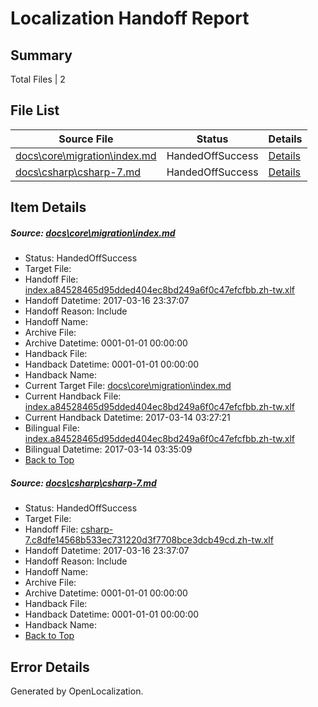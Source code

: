# <a name='report-top'></a> Localization Handoff Report

## Summary
 Total Files | 2

## File List
 Source File | Status | Details 
 ----------- | ------ | ------- 
 [docs\core\migration\index.md](https://github.com/dotnet/docs/blob/fae5eabac7d1aac577c5c7a27e306c8c7ea8b418/docs/core/migration/index.md) | HandedOffSuccess | [Details](#73ab5a9bdd957e6d9394a3be0aa55f554ee7a86a49)
 [docs\csharp\csharp-7.md](https://github.com/dotnet/docs/blob/fae5eabac7d1aac577c5c7a27e306c8c7ea8b418/docs/csharp/csharp-7.md) | HandedOffSuccess | [Details](#0e54d8f458d6885f934b4168631474f576f1936e126)

## Item Details
##### <a name='73ab5a9bdd957e6d9394a3be0aa55f554ee7a86a49'></a> Source: [docs\core\migration\index.md](https://github.com/dotnet/docs/blob/fae5eabac7d1aac577c5c7a27e306c8c7ea8b418/docs/core/migration/index.md)
* Status: HandedOffSuccess
* Target File: 
* Handoff File: [index.a84528465d95dded404ec8bd249a6f0c47efcfbb.zh-tw.xlf](https://github.com/dotnet/docs.handoff/blob/7d7643817e41111cf019346a8b2433f884c7b898/ol-handoff/dotnet/docs.zh-tw/master/dotnet-core/index.a84528465d95dded404ec8bd249a6f0c47efcfbb.zh-tw.xlf)
* Handoff Datetime: 2017-03-16 23:37:07
* Handoff Reason: Include
* Handoff Name: 
* Archive File: 
* Archive Datetime: 0001-01-01 00:00:00
* Handback File: 
* Handback Datetime: 0001-01-01 00:00:00
* Handback Name: 
* Current Target File: [docs\core\migration\index.md](https://github.com/dotnet/docs.zh-tw/blob/d6e7bbdf7a023ab399c0c8e844fe7b2dd728f794/docs/core/migration/index.md)
* Current Handback File: [index.a84528465d95dded404ec8bd249a6f0c47efcfbb.zh-tw.xlf](https://github.com/dotnet/docs.handback/blob/b819ab7947dcce006f7e9bc1aa7af68ff1d2d2eb/ol-handback/dotnet/docs.zh-tw/master/dotnet-core/index.a84528465d95dded404ec8bd249a6f0c47efcfbb.zh-tw.xlf)
* Current Handback Datetime: 2017-03-14 03:27:21
* Bilingual File: [index.a84528465d95dded404ec8bd249a6f0c47efcfbb.zh-tw.xlf](https://github.com/dotnet/docs.handback/blob/b819ab7947dcce006f7e9bc1aa7af68ff1d2d2eb/ol-handback/dotnet/docs.zh-tw/master/dotnet-core/index.a84528465d95dded404ec8bd249a6f0c47efcfbb.zh-tw.xlf)
* Bilingual Datetime: 2017-03-14 03:35:09
* [Back to Top](#report-top)

##### <a name='0e54d8f458d6885f934b4168631474f576f1936e126'></a> Source: [docs\csharp\csharp-7.md](https://github.com/dotnet/docs/blob/fae5eabac7d1aac577c5c7a27e306c8c7ea8b418/docs/csharp/csharp-7.md)
* Status: HandedOffSuccess
* Target File: 
* Handoff File: [csharp-7.c8dfe14568b533ec731220d3f7708bce3dcb49cd.zh-tw.xlf](https://github.com/dotnet/docs.handoff/blob/7d7643817e41111cf019346a8b2433f884c7b898/ol-handoff/dotnet/docs.zh-tw/master/vbcs_med-ht/csharp-7.c8dfe14568b533ec731220d3f7708bce3dcb49cd.zh-tw.xlf)
* Handoff Datetime: 2017-03-16 23:37:07
* Handoff Reason: Include
* Handoff Name: 
* Archive File: 
* Archive Datetime: 0001-01-01 00:00:00
* Handback File: 
* Handback Datetime: 0001-01-01 00:00:00
* Handback Name: 
* [Back to Top](#report-top)


## Error Details

Generated by OpenLocalization.
